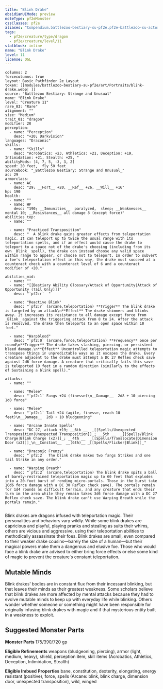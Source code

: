 ```yaml
---
title: "Blink Drake"
obsidianUIMode: preview
noteType: pf2eMonster
cssClasses: pf2e
aliases: "Compendium.battlezoo-bestiary-su-pf2e.pf2e-battlezoo-su-actors.Actor.vEdgKZlwuzlyCGj5" 
tags:
  - pf2e/creature/type/dragon
  - pf2e/creature/level/11
statblock: inline
name: "Blink Drake"
level: 11
license: OGL
---
```


```statblock
columns: 2
forcecolumns: true
layout: Basic Pathfinder 2e Layout
token: [[modules/battlezoo-bestiary-su-pf2e/art/Portraits/blink-drake.webp| ]]
source: "Battlezoo Bestiary: Strange and Unusual"
name: "Blink Drake"
level: "Creature 11"
rare_03: "Rare"
alignment: ""
size: "Medium"
trait_01: "dragon"
modifier: 20
perception:
  - name: "Perception"
    desc: "+20; Darkvision"
languages: "Draconic"
skills:
  - name: "Skills"
    desc: "Acrobatics: +23, Athletics: +21, Deception: +19, Intimidation: +21, Stealth: +25, "
abilityMods: [4, 7, 5, -3, 3, 2]
speed: 20 feet,  fly 50 feet
sourcebook: "_Battlezoo Bestiary: Strange and Unusual_"
ac: 29
armorclass:
  - name: AC
    desc: "29; __Fort__ +20, __Ref__ +26, __Will__ +16"
hp: 190
health:
  - name: ""
  - name: HP
    desc: "190; __Immunities__  paralyzed,  sleep; __Weaknesses__ mental 10; __Resistances__ all damage 8 (except force)"
abilities_top:
  - name: ""

  - name: "Practiced Transposition"
    desc: "  A blink drake gains greater effects from teleportation magic. It can teleport up to twice the usual range with its teleportation spells, and if an effect would cause the drake to teleport to a space not of the drake's choosing (including from its own _Blink_ spell), the drake can instead choose any valid space within range to appear, or choose not to teleport. In order to subvert a foe's teleportation effect in this way, the drake must succeed at a counteract check with a counteract level of 6 and a counteract modifier of +20."

abilities_mid:
  - name: ""
  - name: "[[Bestiary Ability Glossary/Attack of Opportunity|Attack of Opportunity (Tail Only)]]"
    desc: "`pf2:r`  "

  - name: "Reactive Blink"
    desc: "`pf2:r` (arcane,teleportation) **Trigger** The blink drake is targeted by an attack\n**Effect** The drake shimmers and blinks away. It increases its resistance to all damage except force from _Blink_ against the triggering attack from 8 to 24. After the attack is resolved, the drake then teleports to an open space within 10 feet."

  - name: "Warpblood"
    desc: "`pf2:0` (arcane,force,teleportation) **Frequency** once per round\n**Trigger** The drake takes slashing, piercing, or persistent bleed damage.\n**Effect** Uncontrolled teleportation magic attempts to transpose things in unpredictable ways as it escapes the drake. Every creature adjacent to the drake must attempt a DC 27 Reflex check save against 2d6 force damage. A creature that critically fails this save is teleported 10 feet in a random direction (similarly to the effects of Sustaining a blink spell)."

attacks:
  - name: ""

  - name: "Melee"
    desc: "`pf2:1` Fangs +24 (finesse)\n__Damage__  2d8 + 10 piercing 1d8 force"

  - name: "Melee"
    desc: "`pf2:1` Tail +24 (agile, finesse, reach 10 feet)\n__Damage__  2d8 + 10 bludgeoning"

  - name: "Arcane Innate Spells"
    desc: "DC 27, attack +19; __6th __  _[[Spells/Unexpected Transposition|Unexpected Transposition]]_; __5th __  _[[Spells/Blink Charge|Blink Charge (x2)]]_; __4th __  _[[Spells/Translocate|Dimension Door (x2)]]_\n__Constant__  __(6th)__ _[[Spells/Flicker|Blink]]_"

  - name: "Draconic Frenzy"
    desc: "`pf2:2`  The blink drake makes two fangs Strikes and one tail Strike in any order."

  - name: "Warping Breath"
    desc: "`pf2:2` (arcane,teleportation) The blink drake spits a ball of barely-restrained teleportation magic up to 60 feet that explodes into a 20-foot burst of rending micro-portals. Those in the burst take 10d6 force damage with a DC 30 Reflex check save). The portals remain for 1d4 rounds as difficult terrain, and any creature that ends their turn in the area while they remain takes 3d6 force damage with a DC 27 Reflex check save. The blink drake can't use Warping Breath while the portals remain."
 
```



Blink drakes are dragons infused with teleportation magic. Their personalities and behaviors vary wildly. While some blink drakes are capricious and playful, playing pranks and stealing as suits their whims, others are vicious and aggressive, using their teleportation abilities to methodically assassinate their foes. Blink drakes are small, even compared to their weaker drake cousins—barely the size of a human—but their magical powers make them a dangerous and elusive foe. Those who would face a blink drake are advised to either bring force effects or else some kind of magic to prevent the creature's constant teleportation.

## Mutable Minds

Blink drakes' bodies are in constant flux from their incessant blinking, but that leaves their minds as their greatest weakness. Some scholars believe that blink drakes are more affected by mental attacks because they had to evolve mutable minds to keep up with everyday life while blinking. Others wonder whether someone or something might have been responsible for originally infusing blink drakes with magic and if that mysterious entity built in a weakness to exploit.

## Suggested Monster Parts

**Monster Parts** 175/390/720 gp

**Eligible Refinements** weapons (bludgeoning, piercing), armor (light, medium, heavy), shield, perception item, skill items (Acrobatics, Athletics, Deception, Intimidation, Stealth)

**Eligible Imbued Properties** bane, constitution, dexterity, elongating, energy resistant (positive), force, spells (Arcane: blink, blink charge, dimension door, unexpected transposition), wild, winged
